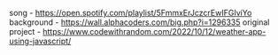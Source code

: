 song - https://open.spotify.com/playlist/5FmmxErJczcrEwIFGIviYo
background - https://wall.alphacoders.com/big.php?i=1296335
original project - https://www.codewithrandom.com/2022/10/12/weather-app-using-javascript/
